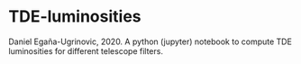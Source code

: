 # TDE-luminosities

Daniel Egaña-Ugrinovic, 2020.
A python (jupyter) notebook to compute TDE luminosities for different telescope filters. 
